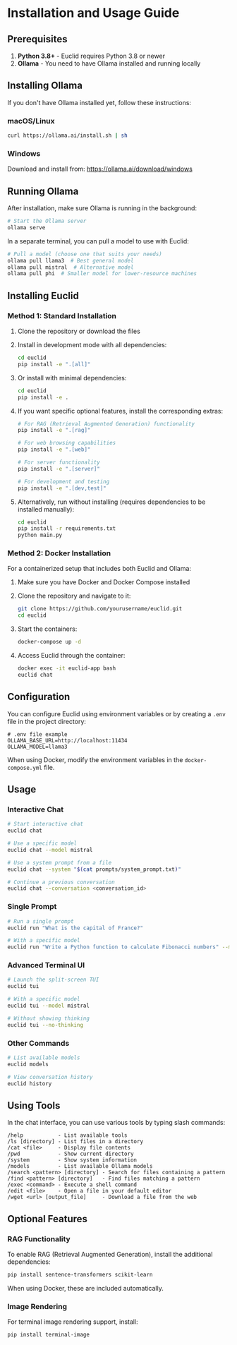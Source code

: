 # Installation and Usage Guide

## Prerequisites

1. **Python 3.8+** - Euclid requires Python 3.8 or newer
2. **Ollama** - You need to have Ollama installed and running locally

## Installing Ollama

If you don't have Ollama installed yet, follow these instructions:

### macOS/Linux
```bash
curl https://ollama.ai/install.sh | sh
```

### Windows
Download and install from: https://ollama.ai/download/windows

## Running Ollama

After installation, make sure Ollama is running in the background:

```bash
# Start the Ollama server
ollama serve
```

In a separate terminal, you can pull a model to use with Euclid:

```bash
# Pull a model (choose one that suits your needs)
ollama pull llama3  # Best general model
ollama pull mistral  # Alternative model
ollama pull phi  # Smaller model for lower-resource machines
```

## Installing Euclid

### Method 1: Standard Installation

1. Clone the repository or download the files

2. Install in development mode with all dependencies:
   ```bash
   cd euclid
   pip install -e ".[all]"
   ```

3. Or install with minimal dependencies:
   ```bash
   cd euclid
   pip install -e .
   ```

4. If you want specific optional features, install the corresponding extras:
   ```bash
   # For RAG (Retrieval Augmented Generation) functionality
   pip install -e ".[rag]"
   
   # For web browsing capabilities
   pip install -e ".[web]"
   
   # For server functionality
   pip install -e ".[server]"
   
   # For development and testing
   pip install -e ".[dev,test]"
   ```

5. Alternatively, run without installing (requires dependencies to be installed manually):
   ```bash
   cd euclid
   pip install -r requirements.txt
   python main.py
   ```

### Method 2: Docker Installation

For a containerized setup that includes both Euclid and Ollama:

1. Make sure you have Docker and Docker Compose installed

2. Clone the repository and navigate to it:
   ```bash
   git clone https://github.com/yourusername/euclid.git
   cd euclid
   ```

3. Start the containers:
   ```bash
   docker-compose up -d
   ```

4. Access Euclid through the container:
   ```bash
   docker exec -it euclid-app bash
   euclid chat
   ```

## Configuration

You can configure Euclid using environment variables or by creating a `.env` file in the project directory:

```
# .env file example
OLLAMA_BASE_URL=http://localhost:11434
OLLAMA_MODEL=llama3
```

When using Docker, modify the environment variables in the `docker-compose.yml` file.

## Usage

### Interactive Chat

```bash
# Start interactive chat
euclid chat

# Use a specific model
euclid chat --model mistral

# Use a system prompt from a file
euclid chat --system "$(cat prompts/system_prompt.txt)"

# Continue a previous conversation
euclid chat --conversation <conversation_id>
```

### Single Prompt

```bash
# Run a single prompt
euclid run "What is the capital of France?"

# With a specific model
euclid run "Write a Python function to calculate Fibonacci numbers" --model codellama
```

### Advanced Terminal UI

```bash
# Launch the split-screen TUI
euclid tui

# With a specific model
euclid tui --model mistral

# Without showing thinking
euclid tui --no-thinking
```

### Other Commands

```bash
# List available models
euclid models

# View conversation history
euclid history
```

## Using Tools

In the chat interface, you can use various tools by typing slash commands:

```
/help           - List available tools
/ls [directory] - List files in a directory
/cat <file>     - Display file contents
/pwd            - Show current directory
/system         - Show system information
/models         - List available Ollama models
/search <pattern> [directory] - Search for files containing a pattern
/find <pattern> [directory]   - Find files matching a pattern
/exec <command> - Execute a shell command
/edit <file>    - Open a file in your default editor
/wget <url> [output_file]     - Download a file from the web
```

## Optional Features

### RAG Functionality

To enable RAG (Retrieval Augmented Generation), install the additional dependencies:

```bash
pip install sentence-transformers scikit-learn
```

When using Docker, these are included automatically.

### Image Rendering

For terminal image rendering support, install:

```bash
pip install terminal-image
```
